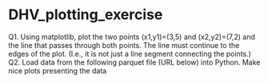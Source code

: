 # DHV_plotting_exercise
Q1. Using matplotlib, plot the two points (x1,y1)=(3,5) and (x2,y2)=(7,2) and the line that passes through both points. The line must continue to the edges of the plot. (I.e., it is not just a line segment connecting the points.)  Q2. Load data from the following parquet file (URL below) into Python. Make nice plots presenting the data
